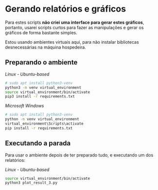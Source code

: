 # Gerando relatórios e gráficos

Para estes scripts **não criei uma interface para gerar estes gráficos**, portanto, usarei scripts curtos para fazer as manipulações e gerar os gráficos de forma bastante simples.

Estou usando ambientes virtuais aqui, para não instalar bibliotecas desnecessárias na máquina hospedeira.

## Preparando o ambiente

*Linux - Ubuntu-based*
```sh
# sudo apt install python3-venv
python3 -m venv virtual_environment
source virtual_environment/bin/activate
pip3 install -r requirements.txt
```

*Microsoft Windows*
```sh
# sudo apt install python3-venv
python -m venv virtual_environment
virtual_environment\Scripts\activate
pip install -r requirements.txt
```

## Executando a parada

Para usar o ambiente depois de ter preparado tudo, e executando um dos relatórios:

*Linux - Ubuntu-based*
```sh
source virtual_environment/bin/activate
python3 plot_result_3.py
```

